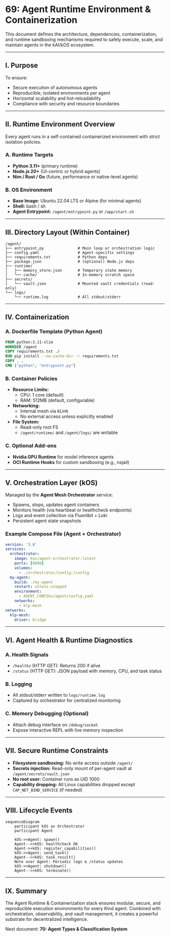# 69: Agent Runtime Environment & Containerization

This document defines the architecture, dependencies, containerization, and runtime sandboxing mechanisms required to safely execute, scale, and maintain agents in the kAI/kOS ecosystem.

---

## I. Purpose

To ensure:

- Secure execution of autonomous agents
- Reproducible, isolated environments per agent
- Horizontal scalability and hot-reloadability
- Compliance with security and resource boundaries

---

## II. Runtime Environment Overview

Every agent runs in a self-contained containerized environment with strict isolation policies.

### A. Runtime Targets

- **Python 3.11+** (primary runtime)
- **Node.js 20+** (UI-centric or hybrid agents)
- **Nim / Rust / Go** (future, performance or native-level agents)

### B. OS Environment

- **Base Image:** Ubuntu 22.04 LTS or Alpine (for minimal agents)
- **Shell:** bash / sh
- **Agent Entrypoint:** `/agent/entrypoint.py` or `/app/start.sh`

---

## III. Directory Layout (Within Container)

```text
/agent/
├── entrypoint.py               # Main loop or orchestration logic
├── config.yaml                 # Agent-specific settings
├── requirements.txt            # Python deps
├── package.json                # (optional) Node.js deps
├── runtime/
│   ├── memory_store.json       # Temporary state memory
│   └── cache/                  # In-memory scratch space
├── secrets/
│   └── vault.json              # Mounted vault credentials (read-only)
└── logs/
    └── runtime.log             # All stdout/stderr
```

---

## IV. Containerization

### A. Dockerfile Template (Python Agent)

```Dockerfile
FROM python:3.11-slim
WORKDIR /agent
COPY requirements.txt ./
RUN pip install --no-cache-dir -r requirements.txt
COPY . .
CMD ["python", "entrypoint.py"]
```

### B. Container Policies

- **Resource Limits:**
  - CPU: 1 core (default)
  - RAM: 512MB (default, configurable)
- **Networking:**
  - Internal mesh via kLink
  - No external access unless explicitly enabled
- **File System:**
  - Read-only root FS
  - `/agent/runtime/` and `/agent/logs/` are writable

### C. Optional Add-ons

- **Nvidia GPU Runtime** for model inference agents
- **OCI Runtime Hooks** for custom sandboxing (e.g., nsjail)

---

## V. Orchestration Layer (kOS)

Managed by the **Agent Mesh Orchestrator** service:

- Spawns, stops, updates agent containers
- Monitors health (via heartbeat or healthcheck endpoints)
- Logs and event collection via Fluentbit + Loki
- Persistent agent state snapshots

### Example Compose File (Agent + Orchestrator)

```yaml
version: '3.8'
services:
  orchestrator:
    image: kos/agent-orchestrator:latest
    ports: [8080]
    volumes:
      - ./orchestrator/config:/config
  my-agent:
    build: ./my-agent
    restart: unless-stopped
    environment:
      - AGENT_CONFIG=/agent/config.yaml
    networks:
      - klp-mesh
networks:
  klp-mesh:
    driver: bridge
```

---

## VI. Agent Health & Runtime Diagnostics

### A. Health Signals

- `/healthz` (HTTP GET): Returns 200 if alive
- `/status` (HTTP GET): JSON payload with memory, CPU, and task status

### B. Logging

- All stdout/stderr written to `logs/runtime.log`
- Captured by orchestrator for centralized monitoring

### C. Memory Debugging (Optional)

- Attach debug interface on `/debug/socket`
- Expose interactive REPL with live memory inspection

---

## VII. Secure Runtime Constraints

- **Filesystem sandboxing:** No write access outside `/agent/`
- **Secrets injection:** Read-only mount of per-agent vault at `/agent/secrets/vault.json`
- **No root user:** Container runs as UID 1000
- **Capability dropping:** All Linux capabilities dropped except `CAP_NET_BIND_SERVICE` (if needed)

---

## VIII. Lifecycle Events

```mermaid
sequenceDiagram
    participant kOS as Orchestrator
    participant Agent

    kOS->>Agent: spawn()
    Agent-->>kOS: healthcheck OK
    Agent->>kOS: register_capabilities()
    kOS->>Agent: send_task()
    Agent-->>kOS: task_result()
    Note over Agent: Periodic logs & /status updates
    kOS->>Agent: shutdown()
    Agent-->>kOS: terminate()
```

---

## IX. Summary

The Agent Runtime & Containerization stack ensures modular, secure, and reproducible execution environments for every Kind agent. Combined with orchestration, observability, and vault management, it creates a powerful substrate for decentralized intelligence.

Next document: **70: Agent Types & Classification System**

